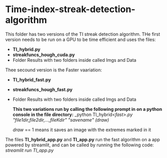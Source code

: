 # Time-index-streak-detection-algorithm

This folder has two versions of the TI streak detection algorithm.
THe first version needs to be run on a GPU to be time efficient and uses the files:
- **TI_hybrid.py**
- **streakfuncs_hough_cuda.py**
- Folder Results with two folders inside called Imgs and Data

Thee secound version is the Faster vaariation:
- **TI_hybrid_fast.py**
- **streakfuncs_hough_fast.py**
- Folder Results with two folders inside called Imgs and Data

  **This two variations run by calling the following prompt in on a python console in the file directory:**
  _python TI_hybrid<_fast>.py "file1dir,file2dir,...,fileKdir" "savename" (draw)_

  _draw_ == 1 means it saves an image with the extremes marked in it

The files **TI_hybrid_app.py** and **TI_app.py** run the fast algorithm on a app powered by streamlit, and can be called by running the following code: 
_streamlit run TI_app.py_
